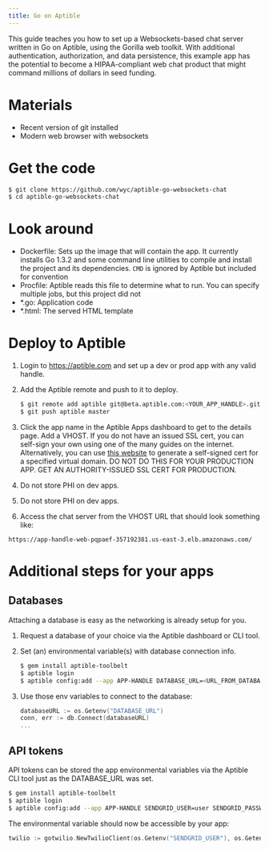```yaml
---
title: Go on Aptible
---
```


This guide teaches you how to set up a Websockets-based chat server written in
Go on Aptible, using the Gorilla web toolkit.  With additional authentication,
authorization, and data persistence, this example app has the potential to
become a HIPAA-compliant web chat product that might command millions of
dollars in seed funding.


# Materials
- Recent version of git installed
- Modern web browser with websockets


# Get the code
```bash
$ git clone https://github.com/wyc/aptible-go-websockets-chat
$ cd aptible-go-websockets-chat
```

# Look around
- Dockerfile: Sets up the image that will contain the app. It currently
installs Go 1.3.2 and some command line utilities to compile and install
the project and its dependencies.
`CMD` is ignored by Aptible but included for convention
- Procfile: Aptible reads this file to determine what to run. You can specify
multiple jobs, but this project did not
- *.go: Application code
- *.html: The served HTML template

# Deploy to Aptible
1. Login to https://aptible.com and set up a dev or prod app with any
valid handle.
2. Add the Aptible remote and push to it to deploy.

    ```bash
    $ git remote add aptible git@beta.aptible.com:<YOUR_APP_HANDLE>.git
    $ git push aptible master
    ```
3. Click the app name in the Aptible Apps dashboard to get to the details
page. Add a VHOST. If you do not have an issued SSL cert, you can self-sign
your own using one of the many guides on the internet. Alternatively, you can
use [this website](http://www.selfsignedcertificate.com/) to generate a
self-signed cert for a specified virtual domain. DO NOT DO THIS FOR YOUR
PRODUCTION APP. GET AN AUTHORITY-ISSUED SSL CERT FOR PRODUCTION.
4. Do not store PHI on dev apps.
5. Do not store PHI on dev apps.
6. Access the chat server from the VHOST URL that should look something like:

```
https://app-handle-web-pqpaef-357192381.us-east-3.elb.amazonaws.com/
```


# Additional steps for your apps

## Databases
Attaching a database is easy as the networking is already setup for you.

1. Request a database of your choice via the Aptible dashboard or CLI tool.
2. Set (an) environmental variable(s) with database connection info.

    ```bash
    $ gem install aptible-toolbelt
    $ aptible login
    $ aptible config:add --app APP-HANDLE DATABASE_URL=<URL_FROM_DATABASE_PAGES_ON_DASHBOARD>
    ```
3. Use those env variables to connect to the database:

    ```go
    databaseURL := os.Getenv("DATABASE_URL")
    conn, err := db.Connect(databaseURL)
    ...
    ```

## API tokens

API tokens can be stored the app environmental variables via the
Aptible CLI tool just as the DATABASE_URL was set.

```bash
$ gem install aptible-toolbelt
$ aptible login
$ aptible config:add --app APP-HANDLE SENDGRID_USER=user SENDGRID_PASSWORD=hunter2
```

The environmental variable should now be accessible by your app:

```go
twilio := gotwilio.NewTwilioClient(os.Getenv("SENDGRID_USER"), os.Getenv("SENDGRID_PASSWORD"))
```

